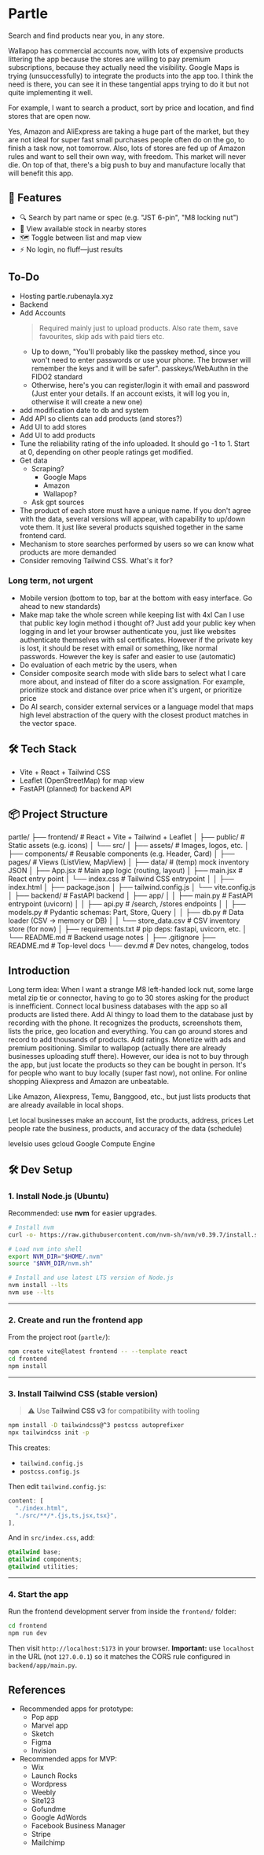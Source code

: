 # Partle
Search and find products near you, in any store.

Wallapop has commercial accounts now, with lots of expensive products littering the app because the stores are willing to pay premium subscriptions, because they actually need the visibility. Google Maps is trying (unsuccessfully) to integrate the products into the app too. I think the need is there, you can see it in these tangential apps trying to do it but not quite implementing it well.

For example, I want to search a product, sort by price and location, and find stores that are open now.

Yes, Amazon and AliExpress are taking a huge part of the market, but they are not ideal for super fast small purchases people often do on the go, to finish a task now, not tomorrow. Also, lots of stores are fed up of Amazon rules and want to sell their own way, with freedom. This market will never die. On top of that, there's a big push to buy and manufacture locally that will benefit this app.

## 🚀 Features
- 🔍 Search by part name or spec (e.g. "JST 6-pin", "M8 locking nut")
- 📍 View available stock in nearby stores
- 🗺 Toggle between list and map view
- ⚡ No login, no fluff—just results

## To-Do
- Hosting partle.rubenayla.xyz
- Backend
- Add Accounts
    > Required mainly just to upload products. Also rate them, save favourites, skip ads with paid tiers etc.
    - Up to down, "You'll probably like the passkey method, since you won't need to enter passwords or use your phone. The browser will remember the keys and it will be safer". passkeys/WebAuthn in the FIDO2 standard
    - Otherwise, here's you can register/login it with email and password (Just enter your details. If an account exists, it will log you in, otherwise it will create a new one)
- add modification date to db and system
- Add API so clients can add products (and stores?)
- Add UI to add stores
- Add UI to add products
- Tune the reliability rating of the info uploaded. It should go -1 to 1. Start at 0, depending on other people ratings get modified.
- Get data
    - Scraping?
        - Google Maps
        - Amazon
        - Wallapop?
    - Ask gpt sources
- The product of each store must have a unique name. If you don't agree with the data, several versions will appear, with capability to up/down vote them. It just like several products squished together in the same frontend card.
- Mechanism to store searches performed by users so we can know what products are more demanded
- Consider removing Tailwind CSS. What's it for?

### Long term, not urgent
- Mobile version (bottom to top, bar at the bottom with easy interface. Go ahead to new standards)
- Make map take the whole screen while keeping list with 4xl
Can I use that public key login method i thought of? Just add your public key when logging in and let your browser authenticate you, just like websites authenticate themselves with ssl certificates. However if the private key is lost, it should be reset with email or something, like normal passwords. However the key is safer and easier to use (automatic)
- Do evaluation of each metric by the users, when
- Consider composite search mode with slide bars to select what I care more about, and instead of filter do a score assignation. For example, prioritize stock and distance over price when it's urgent, or prioritize price 
- Do AI search, consider external services or a language model that maps high level abstraction of the query with the closest product matches in the vector space.

## 🛠 Tech Stack

- Vite + React + Tailwind CSS
- Leaflet (OpenStreetMap) for map view
- FastAPI (planned) for backend API

## 📦 Project Structure
partle/
├── frontend/                           # React + Vite + Tailwind + Leaflet
│   ├── public/                         # Static assets (e.g. icons)
│   └── src/
│       ├── assets/                     # Images, logos, etc.
│       ├── components/                 # Reusable components (e.g. Header, Card)
│       ├── pages/                      # Views (ListView, MapView)
│       ├── data/                       # (temp) mock inventory JSON
│       ├── App.jsx                     # Main app logic (routing, layout)
│       ├── main.jsx                    # React entry point
│       └── index.css                   # Tailwind CSS entrypoint
│
│   ├── index.html
│   ├── package.json
│   ├── tailwind.config.js
│   └── vite.config.js
│
├── backend/                            # FastAPI backend
│   ├── app/
│   │   ├── main.py                     # FastAPI entrypoint (uvicorn)
│   │   ├── api.py                      # /search, /stores endpoints
│   │   ├── models.py                   # Pydantic schemas: Part, Store, Query
│   │   ├── db.py                       # Data loader (CSV → memory or DB)
│   │   └── store_data.csv              # CSV inventory store (for now)
│   ├── requirements.txt                # pip deps: fastapi, uvicorn, etc.
│   └── README.md                       # Backend usage notes
│
├── .gitignore
├── README.md                           # Top-level docs
└── dev.md                              # Dev notes, changelog, todos


## Introduction
Long term idea: When I want a strange M8 left-handed lock nut, some large metal zip tie or connector, having to go to 30 stores asking for the product is innefficient. Connect local business databases with the app so all products are listed there. Add AI thingy to load them to the database just by recording with the phone. It recognizes the products, screenshots them, lists the price, geo location and everything. You can go around stores and record to add thousands of products.
Add ratings.
Monetize with ads and premium positioning. Similar to wallapop (actually there are already businesses uploading stuff there). However, our idea is not to buy through the app, but just locate the products so they can be bought in person. It's for people who want to buy locally (super fast now), not online. For online shopping Aliexpress and Amazon are unbeatable.

Like Amazon, Aliexpress, Temu, Banggood, etc., but just lists products that are already available in local shops.

Let local businesses make an account, list the products, address, prices
Let people rate the business, products, and accuracy of the data (schedule)

levelsio uses gcloud Google Compute Engine

## 🛠 Dev Setup

### 1. Install Node.js (Ubuntu)

Recommended: use **nvm** for easier upgrades.

```bash
# Install nvm
curl -o- https://raw.githubusercontent.com/nvm-sh/nvm/v0.39.7/install.sh | bash

# Load nvm into shell
export NVM_DIR="$HOME/.nvm"
source "$NVM_DIR/nvm.sh"

# Install and use latest LTS version of Node.js
nvm install --lts
nvm use --lts
```

---

### 2. Create and run the frontend app

From the project root (`partle/`):

```bash
npm create vite@latest frontend -- --template react
cd frontend
npm install
```

---

### 3. Install Tailwind CSS (stable version)

> ⚠️ Use **Tailwind CSS v3** for compatibility with tooling

```bash
npm install -D tailwindcss@^3 postcss autoprefixer
npx tailwindcss init -p
```

This creates:
- `tailwind.config.js`
- `postcss.config.js`

Then edit `tailwind.config.js`:

```js
content: [
  "./index.html",
  "./src/**/*.{js,ts,jsx,tsx}",
],
```

And in `src/index.css`, add:

```css
@tailwind base;
@tailwind components;
@tailwind utilities;
```

---

### 4. Start the app

Run the frontend development server from inside the `frontend/` folder:

```bash
cd frontend
npm run dev
```

Then visit `http://localhost:5173` in your browser.
**Important:** use `localhost` in the URL (not `127.0.0.1`) so it matches the
CORS rule configured in `backend/app/main.py`.


## References
- Recommended apps for prototype:
    - Pop app
    - Marvel app
    - Sketch
    - Figma
    - Invision
- Recommended apps for MVP:
    - Wix
    - Launch Rocks
    - Wordpress
    - Weebly
    - Site123
    - Gofundme
    - Google AdWords
    - Facebook Business Manager
    - Stripe
    - Mailchimp
